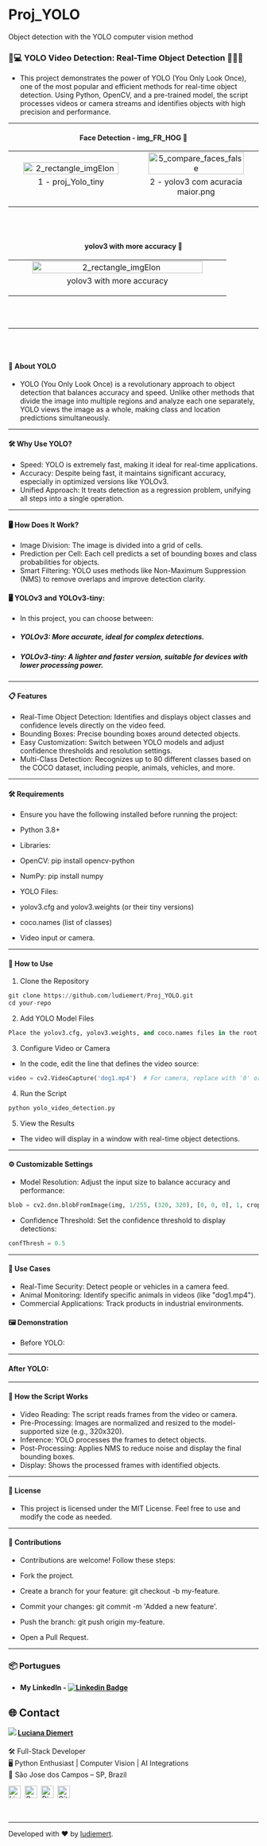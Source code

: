 # Proj_YOLO
Object detection with the YOLO computer vision method

### 🧑💻 YOLO Video Detection: Real-Time Object Detection 🕵️‍♂️🎥

 - This project demonstrates the power of YOLO (You Only Look Once), one of the most popular and efficient methods for real-time object detection. Using Python, OpenCV, and a pre-trained model, the script processes videos or camera streams and identifies objects with high precision and performance.

---

<h4 align="center">Face Detection - img_FR_HOG 🚀</h4>

<div align="center">
    <table>
        <tr>
            <td style="width: 50%; text-align: center;">
                <img src="img_Yolo/1 - proj_Yolo_tiny.png" style="width: 90%;" alt="2_rectangle_imgElon">
                <p style="margin-top: 5px;">1 - proj_Yolo_tiny </p>
            </td>
            <td style="width: 50%; text-align: center;">
                <img src="img_Yolo/2 - yolov3 com acuracia maior.png" style="width: 90%;" alt="5_compare_faces_false">
                <p style="margin-top: 5px;">2 - yolov3 com acuracia maior.png</p>
            </td>
        </tr>
    </table>
</div>

  <br/>
  <br/>


<h4 align="center"> yolov3 with more accuracy 🚀</h4>

<div align="center">
    <table>
        <tr>
           <td style="width: 50%; text-align: center;">
                <img src="img_Yolo/3 - yolov3 com acuracia maior.png" style="width: 90%;" alt="2_rectangle_imgElon">
                <p style="margin-top: 5px;"> yolov3 with more accuracy </p>
            </td>          
        </tr>
    </table>
</div>

  <br/>
  <br/>


---


  <br/>
  <br/>


#### 🚀 About YOLO

 - YOLO (You Only Look Once) is a revolutionary approach to object detection that balances accuracy and speed. Unlike other methods that divide the image into multiple regions and analyze each one separately, YOLO views the image as a whole, making class and location predictions simultaneously.

 ---

#### 🛠️ Why Use YOLO?

 - Speed: YOLO is extremely fast, making it ideal for real-time applications.
 - Accuracy: Despite being fast, it maintains significant accuracy, especially in optimized versions like YOLOv3.
 -  Unified Approach: It treats detection as a regression problem, unifying all steps into a single operation.

  ---
  
#### 🖥️ How Does It Work?

- Image Division: The image is divided into a grid of cells.
- Prediction per Cell: Each cell predicts a set of bounding boxes and class probabilities for objects.
- Smart Filtering: YOLO uses methods like Non-Maximum Suppression (NMS) to remove overlaps and improve detection clarity.


#### 🖥️ YOLOv3 and YOLOv3-tiny:
- In this project, you can choose between:
-  ##### YOLOv3: More accurate, ideal for complex detections.
-  ##### YOLOv3-tiny: A lighter and faster version, suitable for devices with lower processing power.

 ---

####   📋 Features
- Real-Time Object Detection: Identifies and displays object classes and confidence levels directly on the video feed.
- Bounding Boxes: Precise bounding boxes around detected objects.
- Easy Customization: Switch between YOLO models and adjust confidence thresholds and resolution settings.
- Multi-Class Detection: Recognizes up to 80 different classes based on the COCO dataset, including people, animals, vehicles, and more.

 ---
 
####  🛠️ Requirements

- Ensure you have the following installed before running the project:

- Python 3.8+
- Libraries:
- OpenCV: pip install opencv-python
- NumPy: pip install numpy
- YOLO Files:
- yolov3.cfg and yolov3.weights (or their tiny versions)
- coco.names (list of classes)
- Video input or camera.

 ---
 
#### 🚦 How to Use

1. Clone the Repository
```python
git clone https://github.com/ludiemert/Proj_YOLO.git
cd your-repo
```

2. Add YOLO Model Files
```python
Place the yolov3.cfg, yolov3.weights, and coco.names files in the root directory.
```

3. Configure Video or Camera
- In the code, edit the line that defines the video source:

```python
video = cv2.VideoCapture('dog1.mp4')  # For camera, replace with '0' or '1'.
```

4. Run the Script
```python
python yolo_video_detection.py
```

5. View the Results
- The video will display in a window with real-time object detections.

 ---
 
#### ⚙️ Customizable Settings

- Model Resolution: Adjust the input size to balance accuracy and performance:

```python
blob = cv2.dnn.blobFromImage(img, 1/255, (320, 320), [0, 0, 0], 1, crop=False)
```

- Confidence Threshold: Set the confidence threshold to display detections:

```python
confThresh = 0.5
```

 ---
 
#### 🌟 Use Cases

- Real-Time Security: Detect people or vehicles in a camera feed.
 - Animal Monitoring: Identify specific animals in videos (like "dog1.mp4").
 - Commercial Applications: Track products in industrial environments.

#### 🖼️ Demonstration
 - Before YOLO:


 ---
 
#### After YOLO:

 ---
 
#### 🧠 How the Script Works
 - Video Reading: The script reads frames from the video or camera.
 - Pre-Processing: Images are normalized and resized to the model-supported size (e.g., 320x320).
 - Inference: YOLO processes the frames to detect objects.
 - Post-Processing: Applies NMS to reduce noise and display the final bounding boxes.
 - Display: Shows the processed frames with identified objects.

 ---
 
#### 📜 License
 - This project is licensed under the MIT License. Feel free to use and modify the code as needed.


 ---
 
#### 🤝 Contributions
 - Contributions are welcome! Follow these steps:

- Fork the project.
- Create a branch for your feature: git checkout -b my-feature.
 - Commit your changes: git commit -m 'Added a new feature'.
 - Push the branch: git push origin my-feature.
 - Open a Pull Request.

 ---
 

### 📦 Portugues





- #### My LinkedIn - [![Linkedin Badge](https://img.shields.io/badge/-LucianaDiemert-blue?style=flat-square&logo=Linkedin&logoColor=white&link=https://www.linkedin.com/in/lucianadiemert/)](https://www.linkedin.com/in/lucianadiemert/)

## 🌐 **Contact**
<img align="left" src="https://www.github.com/ludiemert.png?size=150">

#### [**Luciana Diemert**](https://github.com/ludiemert)

🛠 Full-Stack Developer <br>
🖥️ Python Enthusiast | Computer Vision | AI Integrations <br>
📍 São Jose dos Campos – SP, Brazil

<a href="https://www.linkedin.com/in/lucianadiemert" target="_blank"><img src="https://img.shields.io/badge/LinkedIn-0077B5?style=flat&logo=linkedin&logoColor=white" alt="LinkedIn Badge" height="25"></a>&nbsp;
<a href="mailto:lucianadiemert@gmail.com" target="_blank"><img src="https://img.shields.io/badge/Gmail-D14836?style=flat&logo=gmail&logoColor=white" alt="Gmail Badge" height="25"></a>&nbsp;
<a href="#"><img src="https://img.shields.io/badge/Discord-%237289DA.svg?logo=discord&logoColor=white" title="LuDiem#0654" alt="Discord Badge" height="25"></a>&nbsp;
<a href="https://www.github.com/ludiemert" target="_blank"><img src="https://img.shields.io/badge/GitHub-100000?style=flat&logo=github&logoColor=white" alt="GitHub Badge" height="25"></a>&nbsp;

<br clear="left"/>

---
Developed with ❤ by [ludiemert](https://github.com/ludiemert).


